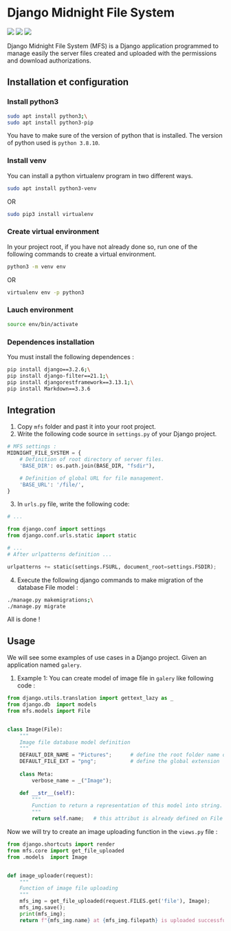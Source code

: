 # Django Midnight File System
![](https://img.shields.io/badge/Python-3.8.10-blue)
![](https://img.shields.io/badge/Django-3.2.6-%2344B78B)
![](https://img.shields.io/badge/REST%20framework-3.13.1-%23A30000)

Django Midnight File System (MFS) is a Django application programmed to manage easily the server files
created and uploaded with the permissions and download authorizations.


## Installation et configuration

### Install python3 

```sh
sudo apt install python3;\
sudo apt install python3-pip
```

You have to make sure of the version of python that is installed. The version of python
used is `python 3.8.10`.


### Install venv
You can install a python virtualenv program in two different ways.

```sh
sudo apt install python3-venv
```

OR

```sh
sudo pip3 install virtualenv
```

### Create virtual environment
In your project root, if you have not already done so, run one of the following commands to create 
a virtual environment.

```sh
python3 -m venv env
```

OR

```sh
virtualenv env -p python3
```

### Lauch environment

```sh
source env/bin/activate
```

### Dependences installation
You must install the following dependences :

```sh
pip install django==3.2.6;\
pip install django-filter==21.1;\
pip install djangorestframework==3.13.1;\
pip install Markdown==3.3.6
```

## Integration
1. Copy `mfs` folder and past it into your root project.
2. Write the following code source in `settings.py` of your Django project.

```python
# MFS settings :
MIDNIGHT_FILE_SYSTEM = {
    # Definition of root directory of server files.
    'BASE_DIR': os.path.join(BASE_DIR, "fsdir"),

    # Definition of global URL for file management.
    'BASE_URL': '/file/',
}

```

3. In `urls.py` file, write the following code:

```python
# ...

from django.conf import settings
from django.conf.urls.static import static

# ...
# After urlpatterns definition ...

urlpatterns += static(settings.FSURL, document_root=settings.FSDIR);

```

4. Execute the following django commands to make migration of the database File model :

```sh
./manage.py makemigrations;\
./manage.py migrate
```

All is done !

## Usage
We will see some examples of use cases in a Django project. Given an application named `galery`.

1. Example 1:
You can create model of image file in `galery` like following code :

```python
from django.utils.translation import gettext_lazy as _
from django.db  import models
from mfs.models import File


class Image(File):
    """
    Image file database model definition 
    """
    DEFAULT_DIR_NAME = "Pictures";      # define the root folder name of our images
    DEFAULT_FILE_EXT = "png";           # define the global extension
    
    class Meta:
        verbose_name = _("Image");

    def __str__(self):
        """
        Function to return a representation of this model into string.
        """
        return self.name;   # this attribut is already defined on File superclass


```

Now we will try to create an image uploading function in the `views.py` file :

```python
from django.shortcuts import render
from mfs.core import get_file_uploaded
from .models  import Image


def image_uploader(request):
    """
    Function of image file uploading
    """
    mfs_img = get_file_uploaded(request.FILES.get('file'), Image);
    mfs_img.save();
    print(mfs_img);
    return f"{mfs_img.name} at {mfs_img.filepath} is uploaded successfully!";


```



